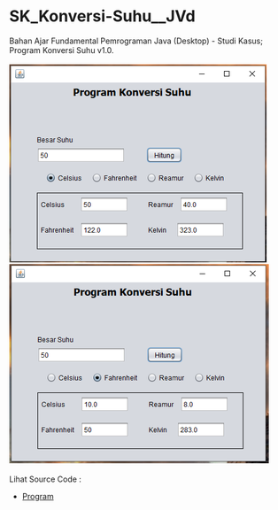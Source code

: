 # SK_Konversi-Suhu__JVd
Bahan Ajar Fundamental Pemrograman Java (Desktop) - Studi Kasus; Program Konversi Suhu v1.0.<br><br>
<img src="https://github.com/RizkyKhapidsyah/SK_Konversi-Suhu__JVd/blob/master/rslt/001.PNG">
<img src="https://github.com/RizkyKhapidsyah/SK_Konversi-Suhu__JVd/blob/master/rslt/002.PNG"><br><br>
Lihat Source Code :<br>
- <a href="https://github.com/RizkyKhapidsyah/SK_Konversi-Suhu__JVd/blob/master/src/konversi/suhu/Konversi.java">Program</a>

